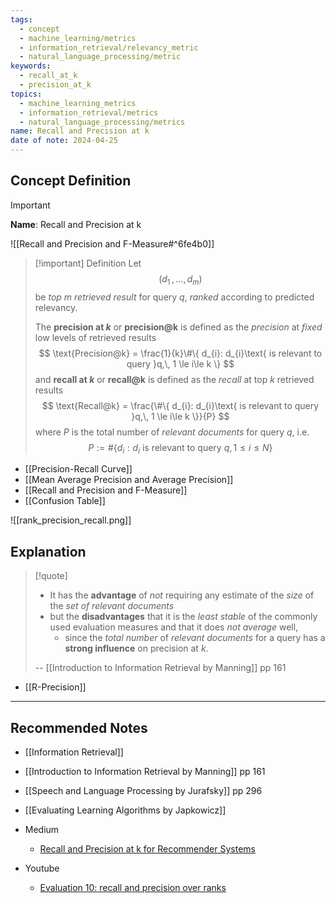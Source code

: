 ```yaml
---
tags:
  - concept
  - machine_learning/metrics
  - information_retrieval/relevancy_metric
  - natural_language_processing/metric
keywords:
  - recall_at_k
  - precision_at_k
topics:
  - machine_learning_metrics
  - information_retrieval/metrics
  - natural_language_processing/metrics
name: Recall and Precision at k
date of note: 2024-04-25
---
```

## Concept Definition

>[!important]
>**Name**:  Recall and Precision at k

![[Recall and Precision and F-Measure#^6fe4b0]]

>[!important] Definition
>Let $$(d_{1}\,{,}\ldots{,}\,d_{m})$$ be *top $m$ retrieved result* for query $q$, *ranked* according to predicted relevancy. 
>
>The **precision at $k$** or **precision@k** is defined as the *precision* at *fixed* low levels of retrieved results
>$$
>\text{Precision@k} = \frac{1}{k}\#\{ d_{i}: d_{i}\text{ is relevant to query }q,\, 1 \le i\le k \}
>$$
>and **recall at $k$** or **recall@k** is defined as the *recall* at top $k$ retrieved results
>$$
>\text{Recall@k} = \frac{\#\{ d_{i}: d_{i}\text{ is relevant to query }q,\, 1 \le i\le k \}}{P}
>$$
>where $P$ is the total number of *relevant documents* for query $q$, i.e. $$P := \#\{ d_{i}: d_{i}\text{ is relevant to query }q,\, 1 \le i\le N \}$$

- [[Precision-Recall Curve]]
- [[Mean Average Precision and Average Precision]]
- [[Recall and Precision and F-Measure]]
- [[Confusion Table]]

![[rank_precision_recall.png]]

## Explanation

>[!quote]
>- It has the **advantage** of *not* requiring any estimate of the *size* of the *set of relevant documents* 
>- but the **disadvantages** that it is the *least stable* of the commonly used evaluation measures and that it does *not average* well, 
>	- since the *total number* of *relevant documents* for a query has a **strong influence** on precision at $k$.
>	  
>-- [[Introduction to Information Retrieval by Manning]] pp 161	  

- [[R-Precision]]






-----------
##  Recommended Notes

- [[Information Retrieval]]

- [[Introduction to Information Retrieval by Manning]] pp 161
- [[Speech and Language Processing by Jurafsky]] pp 296
- [[Evaluating Learning Algorithms by Japkowicz]]

- Medium
	- [Recall and Precision at k for Recommender Systems](https://medium.com/@m_n_malaeb/recall-and-precision-at-k-for-recommender-systems-618483226c54)

- Youtube
	- [Evaluation 10: recall and precision over ranks](https://www.youtube.com/watch?v=H7oAofuZjjE)